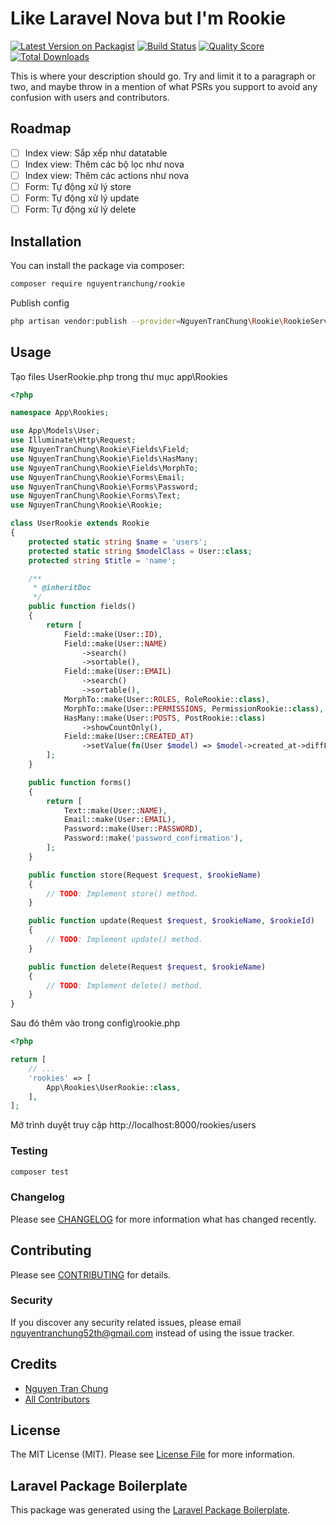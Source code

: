 # Like Laravel Nova but I'm Rookie

[![Latest Version on Packagist](https://img.shields.io/packagist/v/nguyentranchung/rookie.svg?style=flat-square)](https://packagist.org/packages/nguyentranchung/rookie)
[![Build Status](https://img.shields.io/travis/nguyentranchung/rookie/master.svg?style=flat-square)](https://travis-ci.org/nguyentranchung/rookie)
[![Quality Score](https://img.shields.io/scrutinizer/g/nguyentranchung/rookie.svg?style=flat-square)](https://scrutinizer-ci.com/g/nguyentranchung/rookie)
[![Total Downloads](https://img.shields.io/packagist/dt/nguyentranchung/rookie.svg?style=flat-square)](https://packagist.org/packages/nguyentranchung/rookie)

This is where your description should go. Try and limit it to a paragraph or two, and maybe throw in a mention of what PSRs you support to avoid any confusion with users and contributors.

## Roadmap

- [ ] Index view: Sắp xếp như datatable
- [ ] Index view: Thêm các bộ lọc như nova
- [ ] Index view: Thêm các actions như nova
- [ ] Form: Tự động xử lý store
- [ ] Form: Tự động xử lý update
- [ ] Form: Tự động xử lý delete

## Installation

You can install the package via composer:

```bash
composer require nguyentranchung/rookie
```

Publish config

```bash
php artisan vendor:publish --provider=NguyenTranChung\Rookie\RookieServiceProvider
```

## Usage

Tạo files UserRookie.php trong thư mục app\Rookies

```php
<?php

namespace App\Rookies;

use App\Models\User;
use Illuminate\Http\Request;
use NguyenTranChung\Rookie\Fields\Field;
use NguyenTranChung\Rookie\Fields\HasMany;
use NguyenTranChung\Rookie\Fields\MorphTo;
use NguyenTranChung\Rookie\Forms\Email;
use NguyenTranChung\Rookie\Forms\Password;
use NguyenTranChung\Rookie\Forms\Text;
use NguyenTranChung\Rookie\Rookie;

class UserRookie extends Rookie
{
    protected static string $name = 'users';
    protected static string $modelClass = User::class;
    protected string $title = 'name';

    /**
     * @inheritDoc
     */
    public function fields()
    {
        return [
            Field::make(User::ID),
            Field::make(User::NAME)
                ->search()
                ->sortable(),
            Field::make(User::EMAIL)
                ->search()
                ->sortable(),
            MorphTo::make(User::ROLES, RoleRookie::class),
            MorphTo::make(User::PERMISSIONS, PermissionRookie::class),
            HasMany::make(User::POSTS, PostRookie::class)
                ->showCountOnly(),
            Field::make(User::CREATED_AT)
                ->setValue(fn(User $model) => $model->created_at->diffForHumans()),
        ];
    }

    public function forms()
    {
        return [
            Text::make(User::NAME),
            Email::make(User::EMAIL),
            Password::make(User::PASSWORD),
            Password::make('password_confirmation'),
        ];
    }

    public function store(Request $request, $rookieName)
    {
        // TODO: Implement store() method.
    }

    public function update(Request $request, $rookieName, $rookieId)
    {
        // TODO: Implement update() method.
    }

    public function delete(Request $request, $rookieName)
    {
        // TODO: Implement delete() method.
    }
}
```

Sau đó thêm vào trong config\rookie.php

```php
<?php

return [
    // ...
    'rookies' => [
        App\Rookies\UserRookie::class,
    ],
];
```

Mở trình duyệt truy cập http://localhost:8000/rookies/users

### Testing

```bash
composer test
```

### Changelog

Please see [CHANGELOG](CHANGELOG.md) for more information what has changed recently.

## Contributing

Please see [CONTRIBUTING](CONTRIBUTING.md) for details.

### Security

If you discover any security related issues, please email nguyentranchung52th@gmail.com instead of using the issue tracker.

## Credits

-   [Nguyen Tran Chung](https://github.com/nguyentranchung)
-   [All Contributors](../../contributors)

## License

The MIT License (MIT). Please see [License File](LICENSE.md) for more information.

## Laravel Package Boilerplate

This package was generated using the [Laravel Package Boilerplate](https://laravelpackageboilerplate.com).
